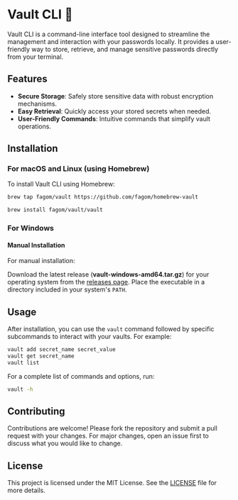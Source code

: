 # Vault CLI 🔐

Vault CLI is a command-line interface tool designed to streamline the management and interaction with your passwords locally. It provides a user-friendly way to store, retrieve, and manage sensitive passwords directly from your terminal.

## Features

- **Secure Storage**: Safely store sensitive data with robust encryption mechanisms.
- **Easy Retrieval**: Quickly access your stored secrets when needed.
- **User-Friendly Commands**: Intuitive commands that simplify vault operations.

## Installation

### For macOS and Linux (using Homebrew)

To install Vault CLI using Homebrew:

```sh
brew tap fagom/vault https://github.com/fagom/homebrew-vault
```

```sh
brew install fagom/vault/vault
```

### For Windows

#### Manual Installation

For manual installation:

Download the latest release (**vault-windows-amd64.tar.gz**) for your operating system from the [releases page](https://github.com/fagom/vault-cli/releases).
Place the executable in a directory included in your system's `PATH`.

## Usage

After installation, you can use the `vault` command followed by specific subcommands to interact with your vaults. For example:

```sh
vault add secret_name secret_value
vault get secret_name
vault list
```

For a complete list of commands and options, run:

```sh
vault -h
```

## Contributing

Contributions are welcome! Please fork the repository and submit a pull request with your changes. For major changes, open an issue first to discuss what you would like to change.

## License

This project is licensed under the MIT License. See the [LICENSE](https://github.com/fagom/vault-cli/blob/main/LICENSE) file for more details.

